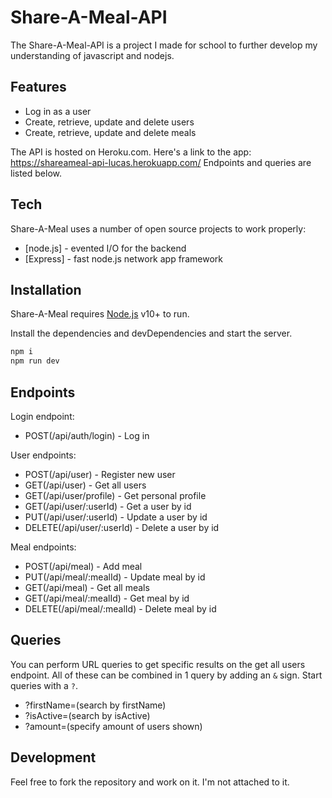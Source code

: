 # Share-A-Meal-API

The Share-A-Meal-API is a project I made for school to further 
develop my understanding of javascript and nodejs.

## Features

- Log in as a user
- Create, retrieve, update and delete users
- Create, retrieve, update and delete meals

The API is hosted on Heroku.com.
Here's a link to the app: https://shareameal-api-lucas.herokuapp.com/
Endpoints and queries are listed below.

## Tech

Share-A-Meal uses a number of open source projects to work properly:

- [node.js] - evented I/O for the backend
- [Express] - fast node.js network app framework

## Installation

Share-A-Meal requires [Node.js](https://nodejs.org/) v10+ to run.

Install the dependencies and devDependencies and start the server.

```sh
npm i
npm run dev
```

## Endpoints
Login endpoint:
- POST(/api/auth/login) - Log in

User endpoints:
- POST(/api/user) - Register new user
- GET(/api/user) - Get all users
- GET(/api/user/profile) - Get personal profile
- GET(/api/user/:userId) - Get a user by id
- PUT(/api/user/:userId) - Update a user by id
- DELETE(/api/user/:userId) - Delete a user by id

Meal endpoints:
- POST(/api/meal) - Add meal
- PUT(/api/meal/:mealId) - Update meal by id
- GET(/api/meal) - Get all meals
- GET(/api/meal/:mealId) - Get meal by id
- DELETE(/api/meal/:mealId) - Delete meal by id

## Queries
You can perform URL queries to get specific results on the get all users endpoint.
All of these can be combined in 1 query by adding an `&` sign. Start queries with a `?`.
- ?firstName=(search by firstName)
- ?isActive=(search by isActive)
- ?amount=(specify amount of users shown)

## Development

Feel free to fork the repository and work on it. I'm not attached to it.
